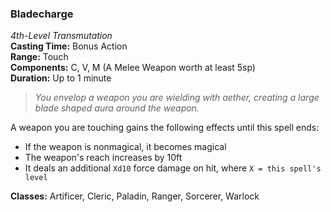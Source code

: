 ### Bladecharge
*4th-Level Transmutation*  
**Casting Time:** Bonus Action  
**Range:** Touch  
**Components:** C, V, M (A Melee Weapon worth at least 5sp)  
**Duration:** Up to 1 minute  

> *You envelop a weapon you are wielding with aether, creating a large blade shaped aura around the weapon.* 

A weapon you are touching gains the following effects until this spell ends:
* If the weapon is nonmagical, it becomes magical
* The weapon's reach increases by 10ft
* It deals an additional `Xd10` force damage on hit, where `X = this spell's level`

**Classes:** Artificer, Cleric, Paladin, Ranger, Sorcerer, Warlock